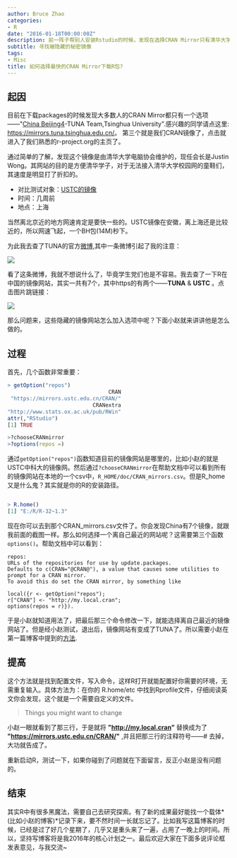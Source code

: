```yaml
---
author: Bruce Zhao
categories:
- R
date: "2016-01-18T00:00:00Z"
description: 前一阵子帮别人安装Rstudio的时候，发现在选择CRAN Mirror只有清华大学的镜像网站可以选，但是明明自己的USTC的镜像是可以用的，而且非常的快，于是我就来一探究竟。
subtitle: 寻找被隐藏的秘密镜像
tags:
- Misc
title: 如何选择最快的CRAN Mirror下载R包?
---
```


## 起因

目前在下载packages的时候发现大多数人的CRAN Mirror都只有一个选项——"[China Beijing4](https://mirrors.tuna.tsinghua.edu.cn/)-TUNA Team,Tsinghua University".感兴趣的同学请点这里: <https://mirrors.tuna.tsinghua.edu.cn/>。 第三个就是我们CRAN镜像了，点击就进入了我们熟悉的r-project.org的主页了。

通过简单的了解，发现这个镜像是由清华大学电脑协会维护的，现任会长是Justin Wong。其网站的目的是方便清华学子，对于无法接入清华大学校园网的童鞋们，其速度是明显打了折扣的。

* 对比测试对象：[USTC的镜像](https://mirrors.ustc.edu.cn/CRAN/)
* 时间：几周前
* 地点：上海

当然离北京近的地方网速肯定是要快一些的。USTC镜像在安徽，离上海还是比较近的，所以网速飞起，一个BH包(14M)秒下。

为此我去查了TUNA的官方[微博](http://weibo.com/u/5402274706?is_hot=1#1453126715315),其中一条微博引起了我的注意：

<a target="_blank" href="http://weibo.com/u/5402274706?is_hot=1#1453128394013"><img src="/img/post/cran_mirror/tuna.png"></a>

看了这条微博，我就不想说什么了，毕竟学生党们也是不容易。我去查了一下R在中国的镜像网站，其实一共有7个，其中https的有两个——**TUNA** & **USTC** 。点击图片跳链接：

<a target="_blank" href="https://cran.r-project.org/mirmon_report.html#ca"><img src="/img/post/cran_mirror/china_mirrors.png"></a>

那么问题来，这些隐藏的镜像网站怎么加入选项中呢？下面小赵就来讲讲他是怎么做的。

## 过程

首先，几个函数非常重要：

```r
> getOption("repos")
                                CRAN 
 "https://mirrors.ustc.edu.cn/CRAN/" 
                           CRANextra 
"http://www.stats.ox.ac.uk/pub/RWin" 
attr(,"RStudio")
[1] TRUE

>?chooseCRANmirror 
>?options(repos =)

```

通过`getOption("repos")`函数知道目前的镜像网站是哪里的，比如小赵的就是USTC中科大的镜像网。然后通过`?chooseCRANmirror`在帮助文档中可以看到所有的镜像网站在本地的一个csv中，`R_HOME/doc/CRAN_mirrors.csv`。但是R_home又是什么鬼？其实就是你的R的安装路径。

```r

> R.home()
[1] "E:/R/R-32~1.3"

```

现在你可以去到那个CRAN_mirrors.csv文件了。你会发现China有7个镜像，就跟我前面的截图一样。那么如何选择一个离自己最近的网站呢？这需要第三个函数`options()`。帮助文档中可以看到：

```
repos:
URLs of the repositories for use by update.packages. 
Defaults to c(CRAN="@CRAN@"), a value that causes some utilities to prompt for a CRAN mirror. 
To avoid this do set the CRAN mirror, by something like 

local({r <- getOption("repos"); 
r["CRAN"] <- "http://my.local.cran"; 
options(repos = r)}).

```

于是小赵就知道用法了，把最后那三个命令修改一下，就能选择离自己最近的镜像网站了。但是经小赵测试，退出后，镜像网站有变成了TUNA了。所以需要小赵在第一篇博客中提到的[方法](http://brucezhaor.github.io/r/2015/12/02/first-blog.html).

## 提高

这个方法就是找到配置文件，写入命令，这样R打开就能配置好你需要的环境，无需重复输入。具体方法为：在你的 R.home/etc 中找到Rprofile文件，仔细阅读英文你会发现，这个就是一个需要自定义的文件。

> Things you might want to change

小赵一眼就看到了那三行，于是就将 **"http://my.local.cran"** 替换成为了 **"https://mirrors.ustc.edu.cn/CRAN/"** ,并且把那三行的注释符号——# 去掉，大功就告成了。

重新启动R，测试一下，如果你碰到了问题就在下面留言，反正小赵是没有问题的。

## 结束

其实R中有很多黑魔法，需要自己去研究探索。有了新的成果最好能找一个载体*(比如小赵的博客)*记录下来，要不然时间一长就忘记了。比如我写这篇博客的时候，已经是过了好几个星期了，几乎又是重头来了一遍，占用了一晚上的时间。所以，坚持写博客将是我2016年的核心计划之一。最后欢迎大家在下面多说评论框发表意见，与我交流~






